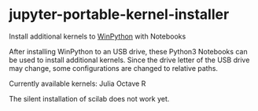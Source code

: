 # jupyter-portable-kernel-installer
Install additional kernels to [WinPython](https://winpython.github.io/) with Notebooks 

After installing WinPython to an USB drive, these Python3 Notebooks can be used to install additional kernels.
Since the drive letter of the USB drive may change, some configurations are changed to relative paths.

Currently available kernels:
Julia
Octave
R

The silent installation of scilab does not work yet.
